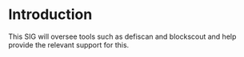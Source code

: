 # Introduction

This SIG will oversee tools such as defiscan and blockscout and help provide the relevant support for this.
